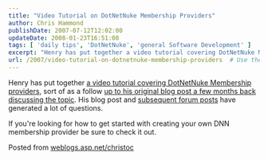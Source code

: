 ```yaml
---
title: "Video Tutorial on DotNetNuke Membership Providers"
author: Chris Hammond
publishDate: 2007-07-12T12:02:00
updateDate: 2008-01-23T16:51:08
tags: [ 'daily tips', 'DotNetNuke', 'general Software Development' ]
excerpt: "Henry has put together a video tutorial covering DotNetNuke Membership providers, sort of as a follow up to his original blog post a few months back discussing the topic. His blog post and subsequent forum posts have generated a lot of questions. If you're looking for how to get started with creating your own DNN membership provider be sure to check it out. Posted from..."
url: /2007/video-tutorial-on-dotnetnuke-membership-providers  # Use the generated URL with year
---
```

<P mce_keep="true">Henry has put together <A class="" href="https://www.engagesoftware.com/Blog/tabid/297/EntryID/75/Default.aspx" mce_href="https://www.engagesoftware.com/Blog/tabid/297/EntryID/75/Default.aspx">a video tutorial covering DotNetNuke Membership providers</A>, sort of as a follow <A class="" href="https://www.engagesoftware.com/Blog/tabid/297/EntryID/41/Default.aspx" mce_href="https://www.engagesoftware.com/Blog/tabid/297/EntryID/41/Default.aspx">up to his original blog post a few months back discussing the topic</A>. His blog post and <A class="" href="https://www.engagemodules.com/Support/Forums/tabid/57/forumid/4/threadid/3/scope/posts/Default.aspx" mce_href="https://www.engagemodules.com/Support/Forums/tabid/57/forumid/4/threadid/3/scope/posts/Default.aspx">subsequent forum posts</A> have generated a lot of questions.</P> <P mce_keep="true">If you're looking for how to get started with creating your own DNN membership provider be sure to check it out.</P> Posted from <A href="https://weblogs.asp.net/christoc/">weblogs.asp.net/christoc</a>
